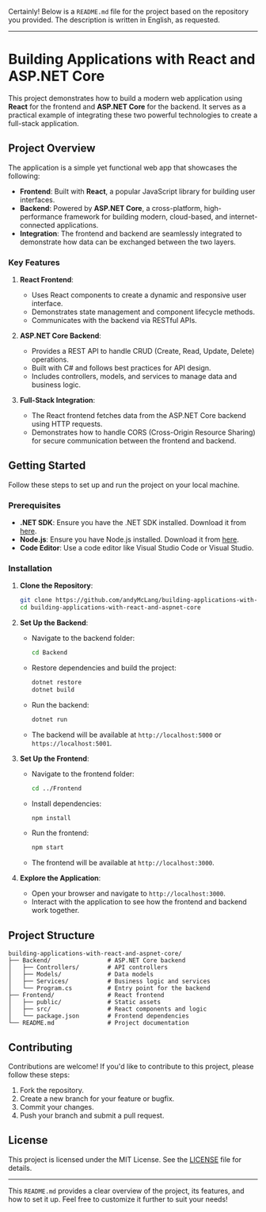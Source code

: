 Certainly! Below is a `README.md` file for the project based on the repository you provided. The description is written in English, as requested.

---

# Building Applications with React and ASP.NET Core

This project demonstrates how to build a modern web application using **React** for the frontend and **ASP.NET Core** for the backend. It serves as a practical example of integrating these two powerful technologies to create a full-stack application.

## Project Overview

The application is a simple yet functional web app that showcases the following:

- **Frontend**: Built with **React**, a popular JavaScript library for building user interfaces.
- **Backend**: Powered by **ASP.NET Core**, a cross-platform, high-performance framework for building modern, cloud-based, and internet-connected applications.
- **Integration**: The frontend and backend are seamlessly integrated to demonstrate how data can be exchanged between the two layers.

### Key Features

1. **React Frontend**:
   - Uses React components to create a dynamic and responsive user interface.
   - Demonstrates state management and component lifecycle methods.
   - Communicates with the backend via RESTful APIs.

2. **ASP.NET Core Backend**:
   - Provides a REST API to handle CRUD (Create, Read, Update, Delete) operations.
   - Built with C# and follows best practices for API design.
   - Includes controllers, models, and services to manage data and business logic.

3. **Full-Stack Integration**:
   - The React frontend fetches data from the ASP.NET Core backend using HTTP requests.
   - Demonstrates how to handle CORS (Cross-Origin Resource Sharing) for secure communication between the frontend and backend.

## Getting Started

Follow these steps to set up and run the project on your local machine.

### Prerequisites

- **.NET SDK**: Ensure you have the .NET SDK installed. Download it from [here](https://dotnet.microsoft.com/download).
- **Node.js**: Ensure you have Node.js installed. Download it from [here](https://nodejs.org/).
- **Code Editor**: Use a code editor like Visual Studio Code or Visual Studio.

### Installation

1. **Clone the Repository**:
   ```bash
   git clone https://github.com/andyMcLang/building-applications-with-react-and-aspnet-core.git
   cd building-applications-with-react-and-aspnet-core
   ```

2. **Set Up the Backend**:
   - Navigate to the backend folder:
     ```bash
     cd Backend
     ```
   - Restore dependencies and build the project:
     ```bash
     dotnet restore
     dotnet build
     ```
   - Run the backend:
     ```bash
     dotnet run
     ```
   - The backend will be available at `http://localhost:5000` or `https://localhost:5001`.

3. **Set Up the Frontend**:
   - Navigate to the frontend folder:
     ```bash
     cd ../Frontend
     ```
   - Install dependencies:
     ```bash
     npm install
     ```
   - Run the frontend:
     ```bash
     npm start
     ```
   - The frontend will be available at `http://localhost:3000`.

4. **Explore the Application**:
   - Open your browser and navigate to `http://localhost:3000`.
   - Interact with the application to see how the frontend and backend work together.

## Project Structure

```
building-applications-with-react-and-aspnet-core/
├── Backend/                # ASP.NET Core backend
│   ├── Controllers/        # API controllers
│   ├── Models/             # Data models
│   ├── Services/           # Business logic and services
│   └── Program.cs          # Entry point for the backend
├── Frontend/               # React frontend
│   ├── public/             # Static assets
│   ├── src/                # React components and logic
│   └── package.json        # Frontend dependencies
└── README.md               # Project documentation
```

## Contributing

Contributions are welcome! If you'd like to contribute to this project, please follow these steps:

1. Fork the repository.
2. Create a new branch for your feature or bugfix.
3. Commit your changes.
4. Push your branch and submit a pull request.

## License

This project is licensed under the MIT License. See the [LICENSE](LICENSE) file for details.

---

This `README.md` provides a clear overview of the project, its features, and how to set it up. Feel free to customize it further to suit your needs!